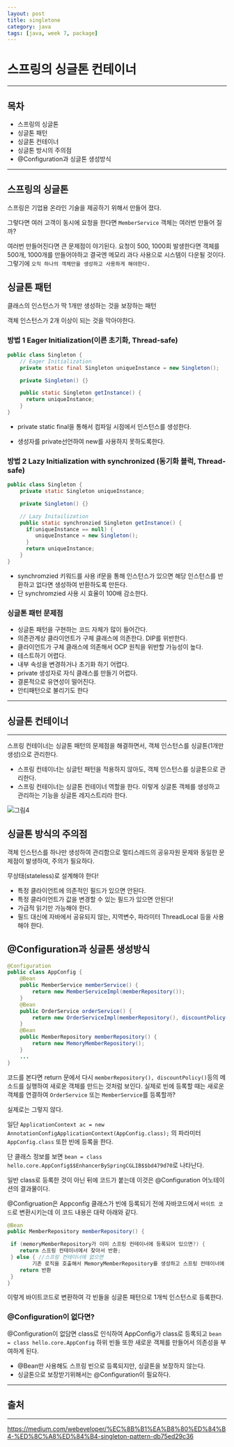 ```yaml
---
layout: post
title: singletone
category: java
tags: [java, week 7, package]
---
```


# 스프링의 싱글톤 컨테이너

---
## 목차
- 스프링의 싱글톤
- 싱글톤 패턴
- 싱글톤 컨테이너
- 싱글톤 방시의 주의점
- @Configuration과 싱글톤 생성방식
---

## 스프링의 싱글톤

스프링은 기업용 온라인 기술을 제공하기 위해서 만들어 졌다.

그렇다면 여러 고객이 동시에 요청을 한다면 ```MemberService``` 객체는 여러번 만들어 질까?

여러번 만들어진다면 큰 문제점이 야기된다. 요청이 500, 1000회 발생한다면 객체를 500개, 1000개를 만들어야하고 결국엔 메모리 과다 사용으로 시스템이 다운될 것이다. 그렇기에 ```오직 하나의 객체만을 생성하고 사용하게 해야한다.```

## 싱글톤 패턴

클래스의 인스턴스가 딱 1개만 생성하는 것을 보장하는 패턴

객체 인스턴스가 2개 이상이 되는 것을 막아야한다.

### 방법 1 Eager Initialization(이른 초기화, Thread-safe)
```java
public class Singleton {
    // Eager Initialization
    private static final Singleton uniqueInstance = new Singleton();

    private Singleton() {}

    public static Singleton getInstance() {
      return uniqueInstance; 
    } 
}
```

- private static final을 통해서 컴파일 시점에서 인스턴스를 생성한다. 

- 생성자를 private선언하여 new를 사용하지 못하도록한다.

### 방법 2 Lazy Initialization with synchronized (동기화 블럭, Thread-safe)

```java
public class Singleton {
    private static Singleton uniqueInstance;

    private Singleton() {}

    // Lazy Initailization
    public static synchronzied Singleton getInstance() {
      if(uniqueInstance == null) {
         uniqueInstance = new Singleton();
      }
      return uniqueInstance;
    }
}
```

- synchromzied 키워드를 사용 if문을 통해 인스턴스가 있으면 해당 인스턴스를 반환하고 없다면 생성하여 반환하도록 만든다.
- 단 synchromzied 사용 시 효율이 100배 감소한다.


### 싱글톤 패턴 문제점

- 싱글톤 패턴을 구현하는 코드 자체가 많이 들어간다.
- 의존관계상 클라이언트가 구체 클래스에 의존한다. DIP를 위반한다.
- 클라이언트가 구체 클래스에 의존해서 OCP 원칙을 위반할 가능성이 높다.
- 테스트하기 어렵다.
- 내부 속성을 변경하거나 초기화 하기 어렵다.
- private 생성자로 자식 클래스를 만들기 어렵다.
- 결론적으로 유연성이 떨어진다.
- 안티패턴으로 불리기도 한다
---
## 싱글톤 컨테이너
---
스프링 컨테이너는 싱글톤 패턴의 문제점을 해결하면서, 객체 인스턴스를 싱글톤(1개만 생성)으로 관리한다.

- 스프링 컨테이너는 싱글턴 패턴을 적용하지 않아도, 객체 인스턴스를 싱글톤으로 관리한다.
- 스프링 컨테이너는 싱글톤 컨테이너 역할을 한다. 이렇게 싱글톤 객체를 생성하고 관리하는 기능을 싱글톤 레지스트리라 한다.

![그림4](https://media.vlpt.us/images/happykimnh/post/5e026f0b-d9e8-4777-9b6f-d466002e76d2/image.png)

## 싱글톤 방식의 주의점

객체 인스턴스를 하나만 생성하여 관리함으로 멀티스레드의 공유자원 문제와 동일한 문제점이 발생하여, 주의가 필요하다.

무상태(stateless)로 설계해야 한다!
- 특정 클라이언트에 의존적인 필드가 있으면 안된다.
- 특정 클라이언트가 값을 변경할 수 있는 필드가 있으면 안된다!
- 가급적 읽기만 가능해야 한다.
- 필드 대신에 자바에서 공유되지 않는, 지역변수, 파라미터 ThreadLocal 등을 사용해야 한다.

## @Configuration과 싱글톤 생성방식
```java
@Configuration
public class AppConfig {
    @Bean
    public MemberService memberService() {
        return new MemberServiceImpl(memberRepository());
    }
    @Bean
    public OrderService orderService() {
        return new OrderServiceImpl(memberRepository(), discountPolicy());
    }
    @Bean
    public MemberRepository memberRepository() {
        return new MemoryMemberRepository();
    }
    ...
}
```
코드를 본다면 return 문에서 다시 ```memberRepository(), discountPolicy()```등의 메소드를 실행하여 새로운 객체를 만드는 것처럼 보인다. 실제로 빈에 등록할 때는 새로운 객체를 연결하여 ```OrderService``` 또는 ```MemberService```를 등록할까?

실제로는 그렇지 않다.

일단 ```ApplicationContext ac = new
AnnotationConfigApplicationContext(AppConfig.class);``` 의 파라미터 ```AppConfig.class``` 또한 빈에 등록을 한다. 

단 클래스 정보를 보면 ```bean = class hello.core.AppConfig$$EnhancerBySpringCGLIB$$bd479d70```로 나타난다.

일반 class로 등록한 것이 아닌 뒤에 코드가 붙는데 이것은 @Configuration 어노테이션의 결과물이다.

@Configruation은 Appconfig 클래스가 빈에 등록되기 전에 자바코드에서 ```바이트 코드```로 변환시키는데 이 코드 내용은 대략 아래와 같다.
```java
@Bean
public MemberRepository memberRepository() {

 if (memoryMemberRepository가 이미 스프링 컨테이너에 등록되어 있으면?) {
    return 스프링 컨테이너에서 찾아서 반환;
 } else { //스프링 컨테이너에 없으면
        기존 로직을 호출해서 MemoryMemberRepository를 생성하고 스프링 컨테이너에 등록
    return 반환
 }
}
```
이렇게 바이트코드로 변환하여 각 빈들을 싱글톤 패턴으로 1개씩 인스턴스로 등록한다.

### @Configuration이 없다면?

@Configuration이 없담면 class로 인식하여 AppConfig가 class로 등록되고
```bean = class hello.core.AppConfig``` 하위 빈들 또한 새로운 객체를 만들어서 의존성을 부여하게 된다.

- @Bean만 사용해도 스프링 빈으로 등록되지만, 싱글톤을 보장하지 않는다.
- 싱글톤으로 보장받기위해서는 @Configuration이 필요하다.





---
## 출처
---
https://medium.com/webeveloper/%EC%8B%B1%EA%B8%80%ED%84%B4-%ED%8C%A8%ED%84%B4-singleton-pattern-db75ed29c36